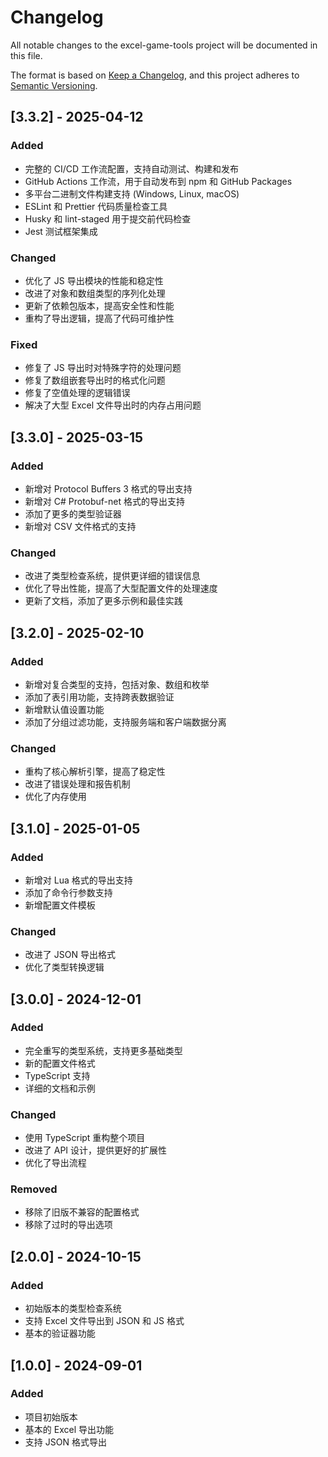 # Changelog

All notable changes to the excel-game-tools project will be documented in this file.

The format is based on [Keep a Changelog](https://keepachangelog.com/en/1.0.0/),
and this project adheres to [Semantic Versioning](https://semver.org/spec/v2.0.0.html).

## [3.3.2] - 2025-04-12

### Added

-   完整的 CI/CD 工作流配置，支持自动测试、构建和发布
-   GitHub Actions 工作流，用于自动发布到 npm 和 GitHub Packages
-   多平台二进制文件构建支持 (Windows, Linux, macOS)
-   ESLint 和 Prettier 代码质量检查工具
-   Husky 和 lint-staged 用于提交前代码检查
-   Jest 测试框架集成

### Changed

-   优化了 JS 导出模块的性能和稳定性
-   改进了对象和数组类型的序列化处理
-   更新了依赖包版本，提高安全性和性能
-   重构了导出逻辑，提高了代码可维护性

### Fixed

-   修复了 JS 导出时对特殊字符的处理问题
-   修复了数组嵌套导出时的格式化问题
-   修复了空值处理的逻辑错误
-   解决了大型 Excel 文件导出时的内存占用问题

## [3.3.0] - 2025-03-15

### Added

-   新增对 Protocol Buffers 3 格式的导出支持
-   新增对 C# Protobuf-net 格式的导出支持
-   添加了更多的类型验证器
-   新增对 CSV 文件格式的支持

### Changed

-   改进了类型检查系统，提供更详细的错误信息
-   优化了导出性能，提高了大型配置文件的处理速度
-   更新了文档，添加了更多示例和最佳实践

## [3.2.0] - 2025-02-10

### Added

-   新增对复合类型的支持，包括对象、数组和枚举
-   添加了表引用功能，支持跨表数据验证
-   新增默认值设置功能
-   添加了分组过滤功能，支持服务端和客户端数据分离

### Changed

-   重构了核心解析引擎，提高了稳定性
-   改进了错误处理和报告机制
-   优化了内存使用

## [3.1.0] - 2025-01-05

### Added

-   新增对 Lua 格式的导出支持
-   添加了命令行参数支持
-   新增配置文件模板

### Changed

-   改进了 JSON 导出格式
-   优化了类型转换逻辑

## [3.0.0] - 2024-12-01

### Added

-   完全重写的类型系统，支持更多基础类型
-   新的配置文件格式
-   TypeScript 支持
-   详细的文档和示例

### Changed

-   使用 TypeScript 重构整个项目
-   改进了 API 设计，提供更好的扩展性
-   优化了导出流程

### Removed

-   移除了旧版不兼容的配置格式
-   移除了过时的导出选项

## [2.0.0] - 2024-10-15

### Added

-   初始版本的类型检查系统
-   支持 Excel 文件导出到 JSON 和 JS 格式
-   基本的验证器功能

## [1.0.0] - 2024-09-01

### Added

-   项目初始版本
-   基本的 Excel 导出功能
-   支持 JSON 格式导出
